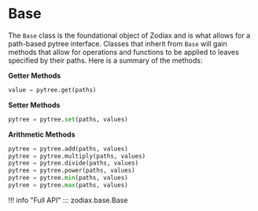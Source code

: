 # Base

The `Base` class is the foundational object of Zodiax and is what allows for a path-based pytree interface. Classes that inherit from `Base` will gain methods that allow for operations and functions to be applied to leaves specified by their paths. Here is a summary of the methods:

**Getter Methods**

```python
value = pytree.get(paths)
```

**Setter Methods**

```python
pytree = pytree.set(paths, values)
```

**Arithmetic Methods**

```python
pytree = pytree.add(paths, values)
pytree = pytree.multiply(paths, values)
pytree = pytree.divide(paths, values)
pytree = pytree.power(paths, values)
pytree = pytree.min(paths, values)
pytree = pytree.max(paths, values)
```

!!! info "Full API"
    ::: zodiax.base.Base